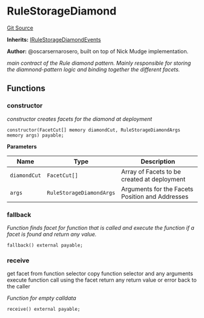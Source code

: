 # RuleStorageDiamond
[Git Source](https://github.com/thrackle-io/tron/blob/81964a0e15d7593cfe172486fd6691a89432c332/src/economic/ruleStorage/RuleStorageDiamond.sol)

**Inherits:**
[IRuleStorageDiamondEvents](/src/interfaces/IEvents.sol/interface.IRuleStorageDiamondEvents.md)

**Author:**
@oscarsernarosero, built on top of Nick Mudge implementation.

*main contract of the Rule diamond pattern. Mainly responsible
for storing the diamnond-pattern logic and binding together the different facets.*


## Functions
### constructor

*constructor creates facets for the diamond at deployment*


```solidity
constructor(FacetCut[] memory diamondCut, RuleStorageDiamondArgs memory args) payable;
```
**Parameters**

|Name|Type|Description|
|----|----|-----------|
|`diamondCut`|`FacetCut[]`|Array of Facets to be created at deployment|
|`args`|`RuleStorageDiamondArgs`|Arguments for the Facets Position and Addresses|


### fallback

*Function finds facet for function that is called and execute the function if a facet is found and return any value.*


```solidity
fallback() external payable;
```

### receive

get facet from function selector
copy function selector and any arguments
execute function call using the facet
return any return value or error back to the caller

*Function for empty calldata*


```solidity
receive() external payable;
```

